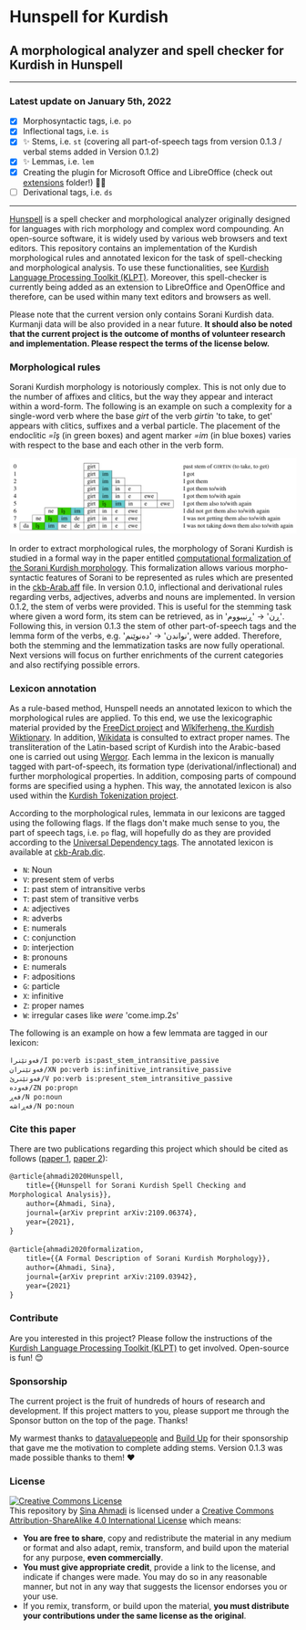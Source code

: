 # Hunspell for Kurdish
## A morphological analyzer and spell checker for Kurdish in Hunspell
---
### Latest update on January 5th, 2022
- [x] Morphosyntactic tags, i.e. `po`
- [x] Inflectional tags, i.e. `is`
- [x] ✨ Stems, i.e. `st` (covering all part-of-speech tags from version 0.1.3 / verbal stems added in Version 0.1.2) 
- [x] ✨ Lemmas, i.e. `lem` 
- [x] Creating the plugin for Microsoft Office and LibreOffice (check out [extensions](extensions) folder!) 🎉🥳 
- [ ] Derivational tags, i.e. `ds`

---

[Hunspell](http://hunspell.github.io/) is a spell checker and morphological analyzer originally designed for languages with rich morphology and complex word compounding. An open-source software, it is widely used by various web browsers and text editors. This repository contains an implementation of the Kurdish morphological rules and annotated lexicon for the task of spell-checking and morphological analysis. To use these functionalities, see  [Kurdish Language Processing Toolkit (KLPT)](https://github.com/sinaahmadi/klpt). Moreover, this spell-checker is currently being added as an extension to LibreOffice and OpenOffice and therefore, can be used within many text editors and browsers as well.

Please note that the current version only contains Sorani Kurdish data. Kurmanji data will be also provided in a near future. **It should also be noted that the current project is the outcome of months of volunteer research and implementation. Please respect the terms of the license below.**


### Morphological rules

Sorani Kurdish morphology is notoriously complex. This is not only due to the number of affixes and clitics, but the way they appear and interact within a word-form. The following is an example on such a complexity for a single-word verb where the base *girt* of the verb *girtin* 'to take, to get' appears with clitics, suffixes and a verbal particle. The placement of the endoclitic *=îş* (in green boxes) and agent marker *=im* (in blue boxes) varies with respect to the base and each other in the verb form.

![alt text](example.png "Zazaki and Gorani languages within the Indo-European language family")

In order to extract morphological rules, the morphology of Sorani Kurdish is studied in a formal way in the paper entitled [ computational formalization of the Sorani Kurdish morphology](). This formalization allows various morpho-syntactic features of Sorani to be represented as rules which are presented in the [ckb-Arab.aff](ckb/ckb-Arab.aff) file. In version 0.1.0, inflectional and derivational rules regarding verbs, adjectives, adverbs and nouns are implemented. In version 0.1.2, the stem of verbs were provided. This is useful for the stemming task where given a word form, its stem can be retrieved, as in 'ڕن' → 'ڕنیبووم'. Following this, in version 0.1.3 the stem of other part-of-speech tags and the lemma form of the verbs, e.g. 'نواندن' → 'دەنوێنم', were added. Therefore, both the stemming and the lemmatization tasks are now fully operational. Next versions will focus on further enrichments of the current categories and also rectifying possible errors.


### Lexicon annotation

As a rule-based method, Hunspell needs an annotated lexicon to which the morphological rules are applied. To this end, we use the lexicographic material provided by the [FreeDict project](https://freedict.org/) and [Wîkîferheng, the Kurdish Wiktionary](https://ku.wiktionary.org/). In addition, [Wikidata](https://www.wikidata.org) is consulted to extract proper names. The transliteration of the Latin-based script of Kurdish into the Arabic-based one is carried out using [Wergor](https://github.com/sinaahmadi/wergor). Each lemma in the lexicon is manually tagged with part-of-speech, its formation type (derivational/inflectional) and further morphological properties. In addition, composing parts of compound forms are specified using a hyphen. This way, the annotated lexicon is also used within the [Kurdish Tokenization project](https://github.com/sinaahmadi/KurdishTokenization).

According to the morphological rules, lemmata in our lexicons are tagged using the following flags. If the flags don't make much sense to you, the part of speech tags, i.e. `po` flag, will hopefully do as they are provided according to the [Universal Dependency tags](https://universaldependencies.org/u/pos/index.html). The annotated lexicon is available at [ckb-Arab.dic](ckb/ckb-Arab.dic).

- `N`: Noun
- `V`: present stem of verbs
- `I`: past stem of intransitive verbs
- `T`: past stem of transitive verbs
- `A`: adjectives
- `R`: adverbs
- `E`: numerals
- `C`: conjunction
- `D`: interjection
- `B`: pronouns
- `E`: numerals
- `F`: adpositions
- `G`: particle
- `X`: infinitive
- `Z`: proper names
- `W`: irregular cases like *were* 'come.imp.2s'

The following is an example on how a few lemmata are tagged in our lexicon:

	فەوتێنرا/I po:verb is:past_stem_intransitive_passive
	فەوتێنران/XN po:verb is:infinitive_intransitive_passive
	فەوتێنرێ/V po:verb is:present_stem_intransitive_passive
	فەودە/ZN po:propn
	فەڕ/N po:noun
	فەڕاشە/N po:noun


### Cite this paper

There are two publications regarding this project which should be cited as follows ([paper 1](https://arxiv.org/ftp/arxiv/papers/2109/2109.06374.pdf), [paper 2](https://arxiv.org/ftp/arxiv/papers/2109/2109.03942.pdf)):

	@article{ahmadi2020Hunspell,
		title={{Hunspell for Sorani Kurdish Spell Checking and Morphological Analysis}},
		author={Ahmadi, Sina},
		journal={arXiv preprint arXiv:2109.06374},
		year={2021},
	}
	
	@article{ahmadi2020formalization,
		title={{A Formal Description of Sorani Kurdish Morphology}},
		author={Ahmadi, Sina},
		journal={arXiv preprint arXiv:2109.03942},
		year={2021}
	}

### Contribute
Are you interested in this project? Please follow the instructions of the [Kurdish Language Processing Toolkit (KLPT)](https://github.com/sinaahmadi/klpt) to get involved. Open-source is fun! 😊 

### Sponsorship
The current project is the fruit of hundreds of hours of research and development. If this project matters to you, please support me through the Sponsor button on the top of the page. Thanks!

My warmest thanks to [datavaluepeople](www.datavaluepeople.com) and [Build Up](https://howtobuildup.org) for their sponsorship that gave me the motivation to complete adding stems. Version 0.1.3 was made possible thanks to them! ❤️

### License

<a rel="license" href="http://creativecommons.org/licenses/by-sa/4.0/"><img alt="Creative Commons License" style="border-width:0" src="https://i.creativecommons.org/l/by-sa/4.0/88x31.png" /></a><br /><span xmlns:dct="http://purl.org/dc/terms/" property="dct:title">This repository</span> by <a xmlns:cc="http://creativecommons.org/ns#" href="https://github.com/sinaahmadi/klpt" property="cc:attributionName" rel="cc:attributionURL">Sina Ahmadi</a> is licensed under a <a rel="license" href="http://creativecommons.org/licenses/by-sa/4.0/">Creative Commons Attribution-ShareAlike 4.0 International License</a> which means:

- **You are free to share**, copy and redistribute the material in any medium or format and also adapt, remix, transform, and build upon the material
for any purpose, **even commercially**. 
- **You must give appropriate credit**, provide a link to the license, and indicate if changes were made. You may do so in any reasonable manner, but not in any way that suggests the licensor endorses you or your use.
- If you remix, transform, or build upon the material, **you must distribute your contributions under the same license as the original**. 

